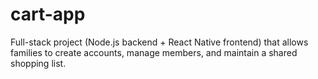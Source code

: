 # cart-app
Full-stack project (Node.js backend + React Native frontend) that allows families to create accounts, manage members, and maintain a shared shopping list.

